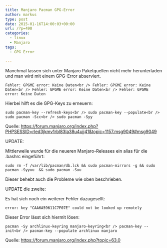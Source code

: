 ```yaml
---
title: Manjaro Pacman GPG-Error
author: markus
type: post
date: 2015-01-16T14:00:03+00:00
url: /?p=490
categories:
  - linux
  - Manjaro
tags:
  - GPG Error

---
```

Manchmal lassen sich unter Manjaro Paketquellen nicht mehr herunterladen und man wird mit einem GPG-Error abserviert.
  
`Fehler: GPGME error: Keine Daten<br />
Fehler: GPGME error: Keine Daten<br />
Fehler: GPGME error: Keine Daten<br />
Fehler: GPGME error: Keine Daten`

Hierbei hilft es die GPG-Keys zu erneuern:
  
`sudo pacman-key --refresh-keys<br />
sudo pacman-key --populate<br />
sudo pacman -Scc<br />
sudo pacman -Syy`

Quelle: https://forum.manjaro.org/index.php?PHPSESSID=rled3jkmv1rbl83la38u4ujj41&topic=1157.msg9049#msg9049

UPDATE:
  
Mittlerweile wurde für die neueren Manjaro-Releases ein alias für die .bashrc eingeführt:
  
`sudo rm -f /var/lib/pacman/db.lck && sudo pacman-mirrors -g && sudo pacman -Syyuu  && sudo pacman -Suu`

Dieser behebt auch die Probleme wie oben beschrieben. 

UPDATE die zweite:
  
Es hat sich noch ein weiterer Fehler dazugesellt:
  
`error: key "CAA6A59611C7F07E" could not be looked up remotely`

Dieser Error lässt sich hiermit lösen:
  
`pacman -Sy archlinux-keyring manjaro-keyring<br />
pacman-key --init<br />
pacman-key --populate archlinux manjaro`
  
Quelle: https://forum.manjaro.org/index.php?topic=63.0